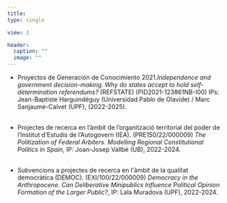 ```yaml
---
title:    
type: single

view: 2

header:
  caption: ""
  image: ""
---
```


* Proyectos de Generación de Conocimiento 2021.*Independence and government decision-making. Why do states accept to hold self-determination referendums?* (REFSTATE) (PID2021-123861NB-I00) IPs: Jean-Baptiste Harguindéguy (Universidad Pablo de Olavide) / Marc Sanjaume-Calvet (UPF), (2022-2025).<br/><br/> 

* Projectes de recerca en l’àmbit de l’organització territorial del poder de l’lnstitut
d’Estudis de l’Autogovern (IEA). (PRE150/22/000009) *The Politization of Federal Arbiters. Modelling Regional Constitutional Politics in Spain*, IP: Joan-Josep Vallbé (UB), 2022-2024.<br/><br/> 

* Subvencions a projectes de recerca en l'àmbit de la qualitat democràtica (DEMOC). (EXI/100/22/000009) *Democracy in the Anthropocene. Can Deliberative Minipublics Influence Political Opinion Formation of the Larger Public?*, IP: Lala Muradova (UPF), 2022-2024. <br/><br/> 
